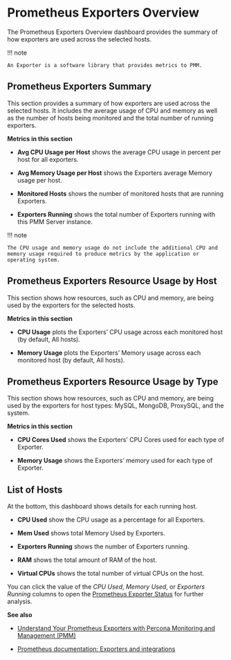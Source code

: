 # Prometheus Exporters Overview

The Prometheus Exporters Overview dashboard provides the summary of how exporters are used across the selected hosts.

!!! note

    An Exporter is a software library that provides metrics to PMM.

## Prometheus Exporters Summary

This section provides a summary of how exporters are used across the selected hosts. It includes the average usage of CPU and memory as well as the number of hosts being monitored and the total number of running exporters.

**Metrics in this section**

* **Avg CPU Usage per Host** shows the average CPU usage in percent per host for all exporters.

* **Avg Memory Usage per Host** shows the Exporters average Memory usage per host.

* **Monitored Hosts** shows the number of monitored hosts that are running Exporters.

* **Exporters Running** shows the total number of Exporters running with this PMM Server instance.

!!! note

    The CPU usage and memory usage do not include the additional CPU and memory usage required to produce metrics by the application or operating system.

## Prometheus Exporters Resource Usage by Host

This section shows how resources, such as CPU and memory, are being used by the exporters for the selected hosts.

**Metrics in this section**

* **CPU Usage** plots the Exporters’ CPU usage across each monitored host (by default, All hosts).

* **Memory Usage** plots the Exporters’ Memory usage across each monitored host (by default, All hosts).

## Prometheus Exporters Resource Usage by Type

This section shows how resources, such as CPU and memory, are being used by the exporters for host types: MySQL, MongoDB, ProxySQL, and the system.

**Metrics in this section**

* **CPU Cores Used** shows the Exporters’ CPU Cores used for each type of Exporter.

* **Memory Usage** shows the Exporters’ memory used for each type of Exporter.

## List of Hosts

At the bottom, this dashboard shows details for each running host.

* **CPU Used** show the CPU usage as a percentage for all Exporters.

* **Mem Used** shows total Memory Used by Exporters.

* **Exporters Running** shows the number of Exporters running.

* **RAM** shows the total amount of RAM of the host.

* **Virtual CPUs** shows the total number of virtual CPUs on the host.

You can click the value of the *CPU Used*, *Memory Used*, or *Exporters Running* columns to open the [Prometheus Exporter Status](dashboard-prometheus-exporter-status.md) for further analysis.

**See also**

* [Understand Your Prometheus Exporters with Percona Monitoring and Management (PMM)](https://www.percona.com/blog/2018/02/20/understand-prometheus-exporters-percona-monitoring-management-pmm/)

* [Prometheus documentation: Exporters and integrations](https://prometheus.io/docs/instrumenting/exporters/)
